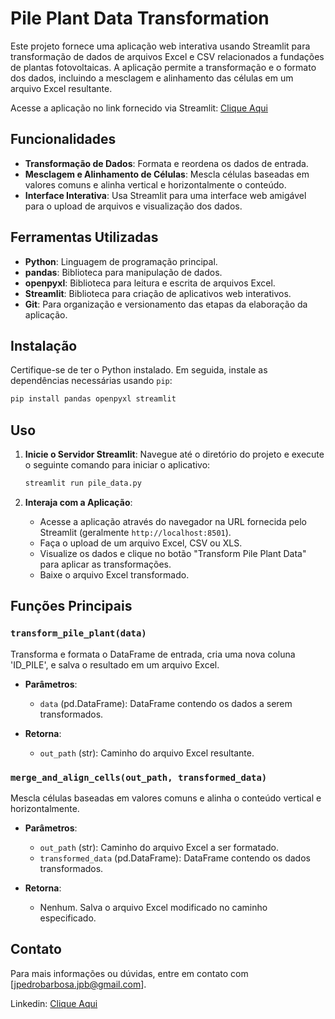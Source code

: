 # Pile Plant Data Transformation

Este projeto fornece uma aplicação web interativa usando Streamlit para transformação de dados de arquivos Excel e CSV relacionados a fundações de plantas fotovoltaicas. A aplicação permite a transformação e o formato dos dados, incluindo a mesclagem e alinhamento das células em um arquivo Excel resultante.

Acesse a aplicação no link fornecido via Streamlit: [Clique Aqui](piledatatransformation.streamlit.app)

## Funcionalidades

- **Transformação de Dados**: Formata e reordena os dados de entrada.
- **Mesclagem e Alinhamento de Células**: Mescla células baseadas em valores comuns e alinha vertical e horizontalmente o conteúdo.
- **Interface Interativa**: Usa Streamlit para uma interface web amigável para o upload de arquivos e visualização dos dados.

## Ferramentas Utilizadas

- **Python**: Linguagem de programação principal.
- **pandas**: Biblioteca para manipulação de dados.
- **openpyxl**: Biblioteca para leitura e escrita de arquivos Excel.
- **Streamlit**: Biblioteca para criação de aplicativos web interativos.
- **Git**: Para organização e versionamento das etapas da elaboração da aplicação.

## Instalação

Certifique-se de ter o Python instalado. Em seguida, instale as dependências necessárias usando `pip`:

```bash
pip install pandas openpyxl streamlit
```

## Uso

1. **Inicie o Servidor Streamlit**:
   Navegue até o diretório do projeto e execute o seguinte comando para iniciar o aplicativo:

   ```bash
   streamlit run pile_data.py
   ```

2. **Interaja com a Aplicação**:
   - Acesse a aplicação através do navegador na URL fornecida pelo Streamlit (geralmente `http://localhost:8501`).
   - Faça o upload de um arquivo Excel, CSV ou XLS.
   - Visualize os dados e clique no botão "Transform Pile Plant Data" para aplicar as transformações.
   - Baixe o arquivo Excel transformado.

## Funções Principais

### `transform_pile_plant(data)`

Transforma e formata o DataFrame de entrada, cria uma nova coluna 'ID_PILE', e salva o resultado em um arquivo Excel.

- **Parâmetros**:
  - `data` (pd.DataFrame): DataFrame contendo os dados a serem transformados.

- **Retorna**:
  - `out_path` (str): Caminho do arquivo Excel resultante.

### `merge_and_align_cells(out_path, transformed_data)`

Mescla células baseadas em valores comuns e alinha o conteúdo vertical e horizontalmente.

- **Parâmetros**:
  - `out_path` (str): Caminho do arquivo Excel a ser formatado.
  - `transformed_data` (pd.DataFrame): DataFrame contendo os dados transformados.

- **Retorna**:
  - Nenhum. Salva o arquivo Excel modificado no caminho especificado.


## Contato

Para mais informações ou dúvidas, entre em contato com [jpedrobarbosa.jpb@gmail.com].

Linkedin: [Clique Aqui](https://www.linkedin.com/in/jo%C3%A3o-pedro-barbosa-697678254/)
